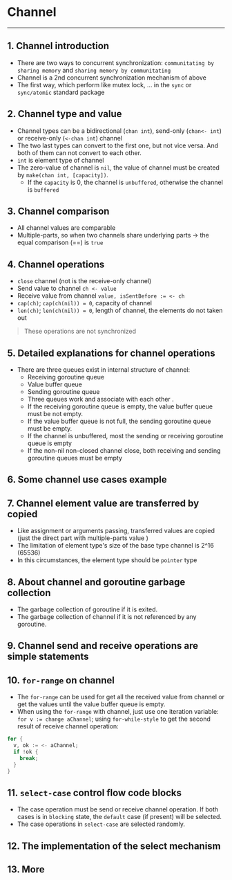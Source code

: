 # Channel
---

## 1. Channel introduction
  - There are two ways to concurrent synchronization: `communitating by sharing memory` and `sharing memory by communitating`
  - Channel is a 2nd concurrent synchronization mechanism of above
  - The first way, which perform like mutex lock, ... in the `sync`  or `sync/atomic` standard package

## 2. Channel type and value
  - Channel types can be a bidirectional (`chan int`), send-only (`chan<- int`) or receive-only (`<-chan int`) channel
  - The two last types can convert to the first one, but not vice versa. And both of them can not convert to each other.
  - `int` is element type of channel
  - The zero-value of channel is `nil`, the value of channel must be created by `make(chan int, [capacity])`.
    + If the `capacity` is 0, the channel is `unbuffered`, otherwise the channel is `buffered`

## 3. Channel comparison
  - All channel values are comparable
  - Multiple-parts, so when two channels share underlying parts -> the equal comparison (==) is `true`

## 4. Channel operations
  - `close` channel (not is the receive-only channel)
  - Send value to channel `ch <- value`
  - Receive value from channel `value, isSentBefore := <- ch`
  - `cap(ch)`; `cap(ch(nil)) = 0`, capacity of channel
  - `len(ch)`; `len(ch(nil)) = 0`, length of channel, the elements do not taken out
  > These operations are not synchronized

## 5. Detailed explanations for channel operations
  - There are three queues exist in internal structure of channel:
    + Receiving goroutine queue
    + Value buffer queue
    + Sending goroutine queue
    + Three queues work and associate with each other .
    + If the receiving goroutine queue is empty, the value buffer queue must be not empty.
    + If the value buffer queue is not full, the sending goroutine queue must be empty.
    + If the channel is unbuffered, most the sending or receiving goroutine queue is empty 
    + If the non-nil non-closed channel close, both receiving and sending goroutine queues must be empty

## 6. Some channel use cases example

## 7. Channel element value are transferred by copied
  - Like assignment or arguments passing, transferred values are copied (just the direct part with multiple-parts value ) 
  - The limitation of element type's size of the base type channel is 2^16 (65536)
  - In this circumstances, the element type should be `pointer` type

## 8. About channel and goroutine garbage collection
  - The garbage collection of goroutine if it is exited.
  - The garbage collection of channel if it is not referenced by any goroutine.

## 9. Channel send and receive operations are simple statements

## 10. `for-range` on channel
  - The `for-range` can be used for get all the received value from channel or get the values until the value buffer queue is empty.
  - When using the `for-range` with channel, just use one iteration variable: `for v := change aChannel`; using `for-while-style` to get the second result of receive channel operation: 
  ```go
  for {
    v, ok := <- aChannel;
    if !ok {
      break;
    }
  }

  ```

## 11. `select-case` control flow code blocks
  - The case operation must be send or receive channel operation. If both cases is in `blocking` state, the `default` case (if present) will be selected.
  - The case operations in `select-case` are selected randomly.

## 12. The implementation of the select mechanism

## 13. More
